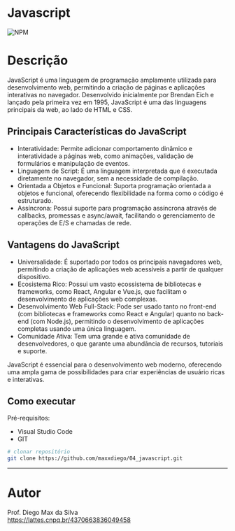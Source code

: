 # Javascript
![NPM](https://img.shields.io/npm/l/react)

# Descrição

JavaScript é uma linguagem de programação amplamente utilizada para desenvolvimento web, permitindo a criação de páginas e aplicações interativas no navegador. Desenvolvido inicialmente por Brendan Eich e lançado pela primeira vez em 1995, JavaScript é uma das linguagens principais da web, ao lado de HTML e CSS.

## Principais Características do JavaScript
- Interatividade: Permite adicionar comportamento dinâmico e interatividade a páginas web, como animações, validação de formulários e manipulação de eventos.
- Linguagem de Script: É uma linguagem interpretada que é executada diretamente no navegador, sem a necessidade de compilação.
- Orientada a Objetos e Funcional: Suporta programação orientada a objetos e funcional, oferecendo flexibilidade na forma como o código é estruturado.
- Assíncrona: Possui suporte para programação assíncrona através de callbacks, promessas e async/await, facilitando o gerenciamento de operações de E/S e chamadas de rede.

## Vantagens do JavaScript
- Universalidade: É suportado por todos os principais navegadores web, permitindo a criação de aplicações web acessíveis a partir de qualquer dispositivo.
- Ecosistema Rico: Possui um vasto ecossistema de bibliotecas e frameworks, como React, Angular e Vue.js, que facilitam o desenvolvimento de aplicações web complexas.
- Desenvolvimento Web Full-Stack: Pode ser usado tanto no front-end (com bibliotecas e frameworks como React e Angular) quanto no back-end (com Node.js), permitindo o desenvolvimento de aplicações completas usando uma única linguagem.
- Comunidade Ativa: Tem uma grande e ativa comunidade de desenvolvedores, o que garante uma abundância de recursos, tutoriais e suporte.

JavaScript é essencial para o desenvolvimento web moderno, oferecendo uma ampla gama de possibilidades para criar experiências de usuário ricas e interativas.

## Como executar

Pré-requisitos: 
- Visual Studio Code
- GIT

```bash
# clonar repositório
git clone https://github.com/maxxdiego/04_javascript.git

```

<hr>

# Autor

Prof. Diego Max da Silva<br>
https://lattes.cnpq.br/4370663836049458
